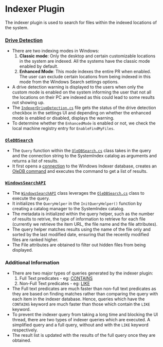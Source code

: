# Indexer Plugin
The indexer plugin is used to search for files within the indexed locations of the system.

### [Drive Detection](src/modules/launcher/Plugins/Microsoft.Plugin.Indexer/DriveDetection)
- There are two indexing modes in Windows:
    1. **Classic mode**: Only the desktop and certain customizable locations in the system are indexed. All the systems have the classic mode enabled by default.
    2. **Enhanced Mode**: This mode indexes the entire PR when enabled. The user can exclude certain locations from being indexed in this mode from the Windows Search settings options.
- A drive detection warning is displayed to the users when only the custom mode is enabled on the system informing the user that not all the locations on their PC are indexed as this could lead to some results not showing up.
- The [`IndexerDriveDetection.cs`](src/modules/launcher/Plugins/Microsoft.Plugin.Indexer/DriveDetection/IndexerDriveDetection.cs) file gets the status of the drive detection checkbox in the settings UI and depending on whether the enhanced mode is enabled or disabled, displays the warning.
- To determine whether the `EnhancedMode` is enabled or not, we check the local machine registry entry for `EnableFindMyFiles`. 

### [`OleDBSearch`](src/modules/launcher/Plugins/Microsoft.Plugin.Indexer/SearchHelper/OleDBSearch.cs)
- The `Query` function within the [`OleDBSearch.cs`](src/modules/launcher/Plugins/Microsoft.Plugin.Indexer/SearchHelper/OleDBSearch.cs) class takes in the query and the connection string to the SystemIndex catalog as arguments and returns a list of results.
- It first opens a [connection][OLEDBConnection] to the Windows Indexer database, creates an [OleDB command][OLEDBCommand] and executes the command to get a list of results.

### [`WindowsSearchAPI`](src/modules/launcher/Plugins/Microsoft.Plugin.Indexer/SearchHelper/WindowsSearchAPI.cs)
- The [`WindowsSearchAPI`](src/modules/launcher/Plugins/Microsoft.Plugin.Indexer/SearchHelper/WindowsSearchAPI.cs) class leverages the [`OleDBSearch.cs`](src/modules/launcher/Plugins/Microsoft.Plugin.Indexer/SearchHelper/OleDBSearch.cs) class to execute the query.
- It initializes the `QueryHelper` in the `InitQueryHelper()` function by creating a catalog manager to the SystemIndex catalog.
- The metadata is initialized within the query helper, such as the number of results to retrive, the type of information to retrieve for each file (currently we retrieve the item URL, the file name and the file attributes).
- The query helper matches results using the name of the file only and sorted by the last modified date, ensuring that the recently modified files are ranked higher.
- The File attributes are obtained to filter out hidden files from being displayed. 

### Additional Information
- There are two major types of queries generated by the indexer plugin:
    1. Full Text predicates - eg: [CONTAINS][Contains]
    2. Non-Full Text predicates - eg: [LIKE][Like]
- The Full text predicates are much faster than non-full text predicates as they are based on finding matches rather than comparing the query with each item in the indexer database. Hence, queries which have the `CONTAINS` keyword are much faster than those which contain the `LIKE` keyword.
- To prevent the indexer query from taking a long time and blocking the UI thread, there are two types of indexer queries which are executed. A simplified query and a full query, without and with the `LIKE` keyword respectively.
- The result list is updated with the results of the full query once they are obtained. 

[OLEDBCommand]: https://docs.microsoft.com/en-us/dotnet/api/system.data.oledb.oledbcommand?view=dotnet-plat-ext-3.1
[OLEDBConnection]: https://docs.microsoft.com/en-us/dotnet/api/system.data.oledb.oledbconnection?view=dotnet-plat-ext-3.1
[Contains]: https://docs.microsoft.com/en-us/windows/win32/search/-search-sql-contains
[Like]: https://docs.microsoft.com/en-us/windows/win32/search/-search-sql-like